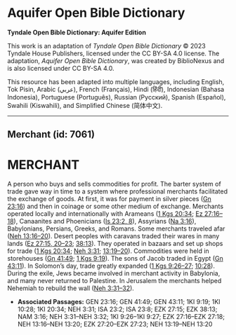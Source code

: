 # Aquifer Open Bible Dictionary

**Tyndale Open Bible Dictionary: Aquifer Edition**

This work is an adaptation of *Tyndale Open Bible Dictionary* © 2023 Tyndale House Publishers, licensed under the CC BY\-SA 4\.0 license. The adaptation, *Aquifer Open Bible Dictionary*, was created by BiblioNexus and is also licensed under CC BY\-SA 4\.0\.

This resource has been adapted into multiple languages, including English, Tok Pisin, Arabic (عربي), French (Français), Hindi (हिंदी), Indonesian (Bahasa Indonesia), Portuguese (Português), Russian (Русский), Spanish (Español), Swahili (Kiswahili), and Simplified Chinese (简体中文).



--------------------------------

## Merchant (id: 7061)

MERCHANT
========

A person who buys and sells commodities for profit. The barter system of trade gave way in time to a system where professional merchants facilitated the exchange of goods. At first, it was for payment in silver pieces ([Gn 23:16](https://ref.ly/Gen23:16)) and then in coinage or some other medium of exchange. Merchants operated locally and internationally with Arameans ([1 Kgs 20:34](https://ref.ly/1Kgs20:34); [Ez 27:16–18](https://ref.ly/Ezek27:16-Ezek27:18)), Canaanites and Phoenicians ([Is 23:2, 8](https://ref.ly/Isa23:2,Isa23:8)), Assyrians ([Na 3:16](https://ref.ly/Nah3:16)), Babylonians, Persians, Greeks, and Romans. Some merchants traveled afar ([Neh 13:16–20](https://ref.ly/Neh13:16-Neh13:20)). Desert peoples with caravans traded their wares in many lands ([Ez 27:15, 20–23](https://ref.ly/Ezek27:15,Ezek27:20-Ezek27:23); [38:13](https://ref.ly/Ezek38:13)). They operated in bazaars and set up shops for trade ([1 Kgs 20:34](https://ref.ly/1Kgs20:34); [Neh 3:31](https://ref.ly/Neh3:31); [13:19–20](https://ref.ly/Neh13:19-Neh13:20)). Commodities were held in storehouses ([Gn 41:49](https://ref.ly/Gen41:49); [1 Kgs 9:19](https://ref.ly/1Kgs9:19)). The sons of Jacob traded in Egypt ([Gn 43:11](https://ref.ly/Gen43:11)). In Solomon’s day, trade greatly expanded ([1 Kgs 9:26–27](https://ref.ly/1Kgs9:26-1Kgs9:27); [10:28](https://ref.ly/1Kgs10:28)). During the exile, Jews became involved in merchant activity in Babylonia, and many never returned to Palestine. In Jerusalem the merchants helped Nehemiah to rebuild the wall ([Neh 3:31–32](https://ref.ly/Neh3:31-Neh3:32)).

* **Associated Passages:** GEN 23:16; GEN 41:49; GEN 43:11; 1KI 9:19; 1KI 10:28; 1KI 20:34; NEH 3:31; ISA 23:2; ISA 23:8; EZK 27:15; EZK 38:13; NAM 3:16; NEH 3:31–NEH 3:32; 1KI 9:26–1KI 9:27; EZK 27:16–EZK 27:18; NEH 13:16–NEH 13:20; EZK 27:20–EZK 27:23; NEH 13:19–NEH 13:20

